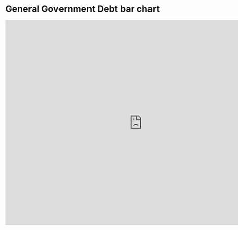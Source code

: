# General Government Debt bar chart


<iframe src="https://data.oecd.org/chart/5Pey" width="860" height="645" style="border: 0" mozallowfullscreen="true" webkitallowfullscreen="true" allowfullscreen="true"><a href="https://data.oecd.org/chart/5Pey" target="_blank">OECD Chart: General government debt, Total, % of GDP, Annual, 2015</a></iframe>

  
[Back to portfolio homepage]: https://barrychen825.github.io/chen-portfolio/
